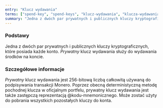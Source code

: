 ```yaml
---
entry: "Klucz wydawania"
terms: ["spend-key", "spend-keys", "klucz-wydawania", "klucza-wydawania", "kluczem-wydawania", "kluczowi-wydawania"]
summary: "Jedna z dwóch par prywatnych i publicznych kluczy kryptograficznych, które posiada każde konto. *Prywatny* klucz wydawania służy do wydawania środków na koncie."
---
```


### Podstawy

Jedna z dwóch par prywatnych i publicznych kluczy kryptograficznych, które posiada każde konto. *Prywatny* klucz wydawania służy do wydawania środków na koncie.

### Szczegółowe informacje

*Prywatny* klucz wydawania jest 256-bitową liczbą całkowitą używaną do podpisywania transakcji Monero. Poprzez obecną deterministyczną metodę pochodnej klucza w oficjalnym portfelu, prywatny klucz wydawania jest także zastępczą reprezentacją @kodu-mnemonicznego. Może zostać użyty do pobrania wszystkich pozostałych kluczy do konta.


